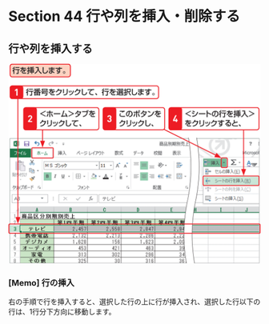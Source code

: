 # Section 44 行や列を挿入・削除する

## 行や列を挿入する

![](001.png)

### [Memo] 行の挿入

右の手順で行を挿入すると、選択した行の上に行が挿入され、選択した行以下の行は、1行分下方向に移動します。 
